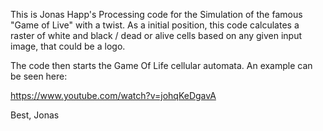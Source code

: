 This is Jonas Happ's Processing code for the Simulation of the famous "Game of Live" with a twist.
As a initial position, this code calculates a raster of white and black / dead or alive cells based on any given input image, that could be a logo.

The code then starts the Game Of Life cellular automata.
An example can be seen here:

https://www.youtube.com/watch?v=johqKeDgavA

Best,
Jonas
